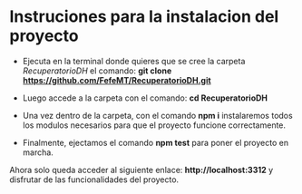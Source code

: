 # Instruciones para la instalacion del proyecto

- Ejecuta en la terminal donde quieres que se cree la carpeta _RecuperatorioDH_ el comando: **git clone https://github.com/FefeMT/RecuperatorioDH.git**

- Luego accede a la carpeta con el comando: **cd RecuperatorioDH**

- Una vez dentro de la carpeta, con el comando **npm i** instalaremos todos los modulos necesarios para que el proyecto funcione correctamente.

- Finalmente, ejectamos el comando **npm test** para poner el proyecto en marcha.

Ahora solo queda acceder al siguiente enlace: **http://localhost:3312** y disfrutar de las funcionalidades del proyecto.
